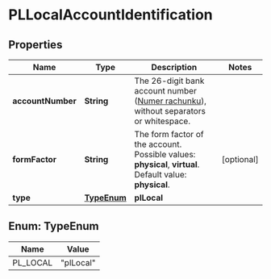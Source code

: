

# PLLocalAccountIdentification


## Properties

| Name | Type | Description | Notes |
|------------ | ------------- | ------------- | -------------|
|**accountNumber** | **String** | The 26-digit bank account number ([Numer rachunku](https://pl.wikipedia.org/wiki/Numer_Rachunku_Bankowego)), without separators or whitespace. |  |
|**formFactor** | **String** | The form factor of the account.  Possible values: **physical**, **virtual**. Default value: **physical**. |  [optional] |
|**type** | [**TypeEnum**](#TypeEnum) | **plLocal** |  |



## Enum: TypeEnum

| Name | Value |
|---- | -----|
| PL_LOCAL | &quot;plLocal&quot; |



